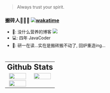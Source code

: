 > Always trust your spirit.


### 搬砖人🧱🧱🧱 [![wakatime](https://wakatime.com/badge/user/a9afa94f-c553-4629-b4b7-88cbcd06c9f1.svg)](https://wakatime.com/@a9afa94f-c553-4629-b4b7-88cbcd06c9f1)

- 📙: 没什么营养的博客 <a href="http://blog.wttch.com"><img src="https://img.shields.io/badge/🌱%20-我的博客-brightness.svg" /></a>
- 💻: 四年 JavaCoder
- 🏫: 研一在读...实在是搬砖搬不动了, 回炉重造ing...


<br/>
<table style="border:none;font-size:0.92em;width:100%;">
  <tr>
    <td style="border:none;" align="center" colspan=2>
      <font style="font-size:25px"><strong> Github Stats </strong></font>
    </td>
  </tr>
  <tr>
    <!-- 左侧 GitHub 统计图 -->
    <td style="border:none; width:50%;" align="center">
      <img src="https://github-readme-stats.vercel.app/api?username=wttch96&count_private=true&show_icons=true&hide=contribs&include_all_commits=true&theme=vue" style="width:90%;"/>
    </td>
    <!-- 右侧 Wakatime 统计图 -->
    <td style="border:none; width:50%;" align="center">
      <img src="https://github-readme-stats.vercel.app/api/wakatime?username=wttch96&layout=compact" style="width:90%;"/>
    </td>
  </tr>
  <tr>
    <!-- 左侧语言统计图 -->
    <td style="border:none; width:50%;" align="center"> 
      <img src="https://github-readme-stats.vercel.app/api/top-langs/?username=wttch96&count_private=true&show_icons=true&hide=contribs&include_all_commits=true&theme=vue&layout=compact" style="width:90%;"/>
    </td>
  </tr>
</table>




